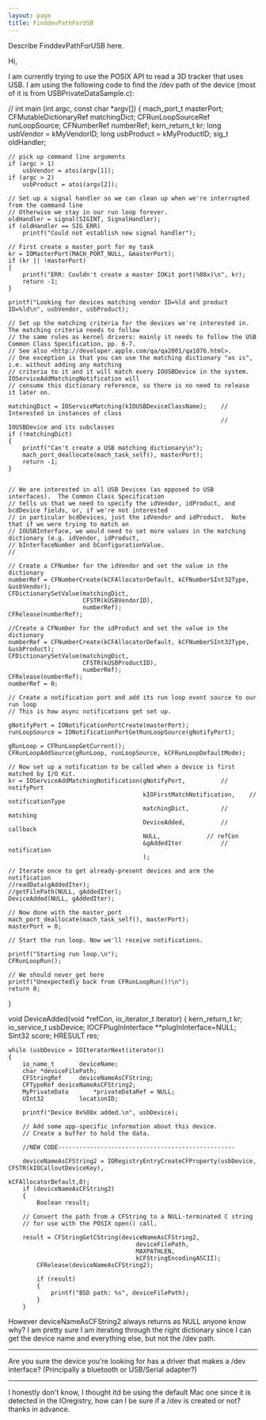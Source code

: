 ```yaml
---
layout: page
title: FinddevPathForUSB
---
```


Describe FinddevPathForUSB here.


Hi,

I am currently trying to use the POSIX API to read a 3D tracker that uses USB.  I am using the following code to
find the /dev path of the device (most of it is from USBPrivateDataSample.c):

    
//
int main (int argc, const char *argv[])
{
    mach_port_t 		masterPort;
    CFMutableDictionaryRef 	matchingDict;
    CFRunLoopSourceRef		runLoopSource;
    CFNumberRef			numberRef;
    kern_return_t		kr;
    long			usbVendor = kMyVendorID;
    long			usbProduct = kMyProductID;
    sig_t			oldHandler;
    
    // pick up command line arguments
    if (argc > 1)
        usbVendor = atoi(argv[1]);
    if (argc > 2)
        usbProduct = atoi(argv[2]);

    // Set up a signal handler so we can clean up when we're interrupted from the command line
    // Otherwise we stay in our run loop forever.
    oldHandler = signal(SIGINT, SignalHandler);
    if (oldHandler == SIG_ERR)
        printf("Could not establish new signal handler");
        
    // First create a master_port for my task
    kr = IOMasterPort(MACH_PORT_NULL, &masterPort);
    if (kr || !masterPort)
    {
        printf("ERR: Couldn't create a master IOKit port(%08x)\n", kr);
        return -1;
    }

    printf("Looking for devices matching vendor ID=%ld and product ID=%ld\n", usbVendor, usbProduct);

    // Set up the matching criteria for the devices we're interested in. The matching criteria needs to follow
    // the same rules as kernel drivers: mainly it needs to follow the USB Common Class Specification, pp. 6-7.
    // See also <http://developer.apple.com/qa/qa2001/qa1076.html>.
    // One exception is that you can use the matching dictionary "as is", i.e. without adding any matching 
    // criteria to it and it will match every IOUSBDevice in the system. IOServiceAddMatchingNotification will 
    // consume this dictionary reference, so there is no need to release it later on.
    
    matchingDict = IOServiceMatching(kIOUSBDeviceClassName);	// Interested in instances of class
                                                                // IOUSBDevice and its subclasses
    if (!matchingDict)
    {
        printf("Can't create a USB matching dictionary\n");
        mach_port_deallocate(mach_task_self(), masterPort);
        return -1;
    }
    
	
    // We are interested in all USB Devices (as opposed to USB interfaces).  The Common Class Specification
    // tells us that we need to specify the idVendor, idProduct, and bcdDevice fields, or, if we're not interested
    // in particular bcdDevices, just the idVendor and idProduct.  Note that if we were trying to match an 
    // IOUSBInterface, we would need to set more values in the matching dictionary (e.g. idVendor, idProduct, 
    // bInterfaceNumber and bConfigurationValue.
    //    
    
    // Create a CFNumber for the idVendor and set the value in the dictionary
    numberRef = CFNumberCreate(kCFAllocatorDefault, kCFNumberSInt32Type, &usbVendor);
    CFDictionarySetValue(matchingDict, 
                         CFSTR(kUSBVendorID), 
                         numberRef);
    CFRelease(numberRef);
    
    //Create a CFNumber for the idProduct and set the value in the dictionary
    numberRef = CFNumberCreate(kCFAllocatorDefault, kCFNumberSInt32Type, &usbProduct);
    CFDictionarySetValue(matchingDict, 
                         CFSTR(kUSBProductID), 
                         numberRef);
    CFRelease(numberRef);
    numberRef = 0;

    // Create a notification port and add its run loop event source to our run loop
    // This is how async notifications get set up.
    
    gNotifyPort = IONotificationPortCreate(masterPort);
    runLoopSource = IONotificationPortGetRunLoopSource(gNotifyPort);
    
    gRunLoop = CFRunLoopGetCurrent();
    CFRunLoopAddSource(gRunLoop, runLoopSource, kCFRunLoopDefaultMode);
    
    // Now set up a notification to be called when a device is first matched by I/O Kit.
    kr = IOServiceAddMatchingNotification(gNotifyPort,			// notifyPort
                                          kIOFirstMatchNotification,	// notificationType
                                          matchingDict,			// matching
                                          DeviceAdded,			// callback
                                          NULL,				// refCon
                                          &gAddedIter			// notification
                                          );		
                                            
    // Iterate once to get already-present devices and arm the notification    
	//readData(gAddedIter);
	//getFilePath(NULL, gAddedIter);
	DeviceAdded(NULL, gAddedIter);	

    // Now done with the master_port
    mach_port_deallocate(mach_task_self(), masterPort);
    masterPort = 0;

    // Start the run loop. Now we'll receive notifications.
	
    printf("Starting run loop.\n");
    CFRunLoopRun();
        
    // We should never get here
    printf("Unexpectedly back from CFRunLoopRun()!\n");
    return 0;
}




void DeviceAdded(void *refCon, io_iterator_t iterator)
{
    kern_return_t		kr;
    io_service_t		usbDevice;
    IOCFPlugInInterface 	**plugInInterface=NULL;
    SInt32 			score;
    HRESULT 			res;
    
    while (usbDevice = IOIteratorNext(iterator))
    {
        io_name_t		deviceName;
		char *deviceFilePath;
        CFStringRef		deviceNameAsCFString;	
		CFTypeRef deviceNameAsCFString2;
        MyPrivateData		*privateDataRef = NULL;
        UInt32			locationID;

        printf("Device 0x%08x added.\n", usbDevice);
	
        // Add some app-specific information about this device.
        // Create a buffer to hold the data.
        
		//NEW CODE--------------------------------------------------
		
		deviceNameAsCFString2 = IORegistryEntryCreateCFProperty(usbDevice, CFSTR(kIOCalloutDeviceKey),
																		kCFAllocatorDefault,0);
		if (deviceNameAsCFString2)
        {
            Boolean result;
 
        // Convert the path from a CFString to a NULL-terminated C string 
        // for use with the POSIX open() call.
 
        result = CFStringGetCString(deviceNameAsCFString2,
                                        deviceFilePath,
										MAXPATHLEN, 
                                        kCFStringEncodingASCII);
            CFRelease(deviceNameAsCFString2);
 
            if (result)
            {
                printf("BSD path: %s", deviceFilePath);
            }
        }


However deviceNameAsCFString2 always returns as NULL anyone know why?  I am pretty sure I am iterating through the right dictionary since I can get the device name and everything else, but not
the /dev path.

----

Are you sure the device you're looking for has a driver that makes a /dev interface?  (Principally a bluetooth or USB/Serial adapter?)


----

I honestly don't know, I thought itd be using the default Mac one since it is detected in the IOregistry, how can I be sure if a /dev is created or not?
thanks in advance.

